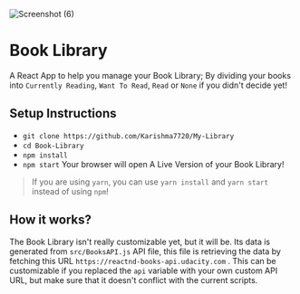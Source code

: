 ![Screenshot (6)](https://user-images.githubusercontent.com/108576677/196047524-1622287f-e7a7-4723-aabd-bebf29f021cc.png)
# Book Library
A React App to help you manage your Book Library; By dividing your books into `Currently Reading`, `Want To Read`, `Read` or `None` if you didn't decide yet!

## Setup Instructions
- `git clone https://github.com/Karishma7720/My-Library `
- `cd Book-Library`
- `npm install`
- `npm start`
Your browser will open A Live Version of your Book Library!
> If you are using `yarn`, you can use `yarn install` and `yarn start` instead of using `npm`!

## How it works?
The Book Library isn't really customizable yet, but it will be. Its data is generated from `src/BooksAPI.js` API file, this file is retrieving the data by fetching this URL `https://reactnd-books-api.udacity.com` . This can be customizable if you replaced the `api` variable with your own custom API URL, but make sure that it doesn't conflict with the current scripts.

